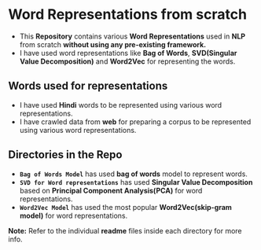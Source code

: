 # Word Representations from scratch
* This **Repository** contains various **Word Representations** used in **NLP** from scratch **without using any pre-existing framework.**
* I have used word representations like **Bag of Words**, **SVD(Singular Value Decomposition)** and **Word2Vec** for representing the words.

## Words used for representations
* I have used **Hindi** words to be represented using various word representations.
* I have crawled data from **web** for preparing a corpus to be represented using various word representations.

## Directories in the Repo
* **`Bag of Words Model`** has used **bag of words** model to represent words.
* **`SVD for Word representations`** has used **Singular Value Decomposition** based on **Principal Component Analysis(PCA)** for word representations.
* **`Word2Vec Model`** has used the most popular **Word2Vec(skip-gram model)** for word representations.

**Note:** Refer to the individual **readme** files inside each directory for more info.
